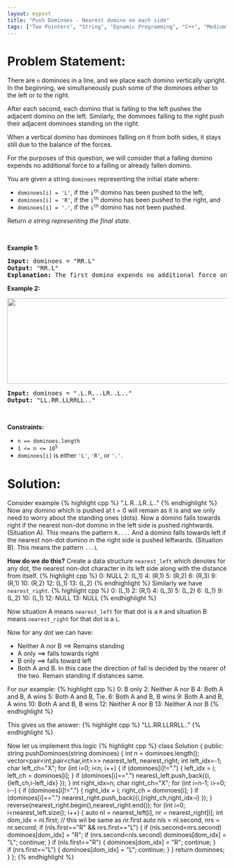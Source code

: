 ```yaml
---
layout: mypost
title: "Push Dominoes - Nearest domino on each side"
tags: ["Two Pointers", "String", "Dynamic Programming", "C++", "Medium"]
---
```

# Problem Statement:
<p>There are <code>n</code> dominoes in a line, and we place each domino vertically upright. In the beginning, we simultaneously push some of the dominoes either to the left or to the right.</p>

<p>After each second, each domino that is falling to the left pushes the adjacent domino on the left. Similarly, the dominoes falling to the right push their adjacent dominoes standing on the right.</p>

<p>When a vertical domino has dominoes falling on it from both sides, it stays still due to the balance of the forces.</p>

<p>For the purposes of this question, we will consider that a falling domino expends no additional force to a falling or already fallen domino.</p>

<p>You are given a string <code>dominoes</code> representing the initial state where:</p>

<ul>
	<li><code>dominoes[i] = &#39;L&#39;</code>, if the <code>i<sup>th</sup></code> domino has been pushed to the left,</li>
	<li><code>dominoes[i] = &#39;R&#39;</code>, if the <code>i<sup>th</sup></code> domino has been pushed to the right, and</li>
	<li><code>dominoes[i] = &#39;.&#39;</code>, if the <code>i<sup>th</sup></code> domino has not been pushed.</li>
</ul>

<p>Return <em>a string representing the final state</em>.</p>

<p>&nbsp;</p>
<p><strong class="example">Example 1:</strong></p>

<pre>
<strong>Input:</strong> dominoes = &quot;RR.L&quot;
<strong>Output:</strong> &quot;RR.L&quot;
<strong>Explanation:</strong> The first domino expends no additional force on the second domino.
</pre>

<p><strong class="example">Example 2:</strong></p>
<img alt="" src="https://s3-lc-upload.s3.amazonaws.com/uploads/2018/05/18/domino.png" style="height: 196px; width: 512px;" />
<pre>
<strong>Input:</strong> dominoes = &quot;.L.R...LR..L..&quot;
<strong>Output:</strong> &quot;LL.RR.LLRRLL..&quot;
</pre>

<p>&nbsp;</p>
<p><strong>Constraints:</strong></p>

<ul>
	<li><code>n == dominoes.length</code></li>
	<li><code>1 &lt;= n &lt;= 10<sup>5</sup></code></li>
	<li><code>dominoes[i]</code> is either <code>&#39;L&#39;</code>, <code>&#39;R&#39;</code>, or <code>&#39;.&#39;</code>.</li>
</ul>

# Solution:
Consider example
 {% highlight cpp %} 
".L.R...LR..L.."
 {% endhighlight %}
Now any domino which is pushed at t = 0 will remain as it is and we only need to worry about the standing ones (dots).
Now a domino falls towards right if the nearest non-dot domino in the left side is pushed rightwards. (Situation A). This means the pattern `R....`
And a domino falls towards left if the nearest non-dot domino in the right side is pushed leftwards. (Situation B). This means the pattern `...L`

**How do we do this?**
Create a data structure `nearest_left` which denotes for any dot, the nearest non-dot character in its left side along with the distance from itself.
 {% highlight cpp %} 
0: NULL
2: (L,1)
4: (R,1)
5: (R,2)
6: (R,3)
9: (R,1)
10: (R,2)
12: (L,1)
13: (L,2)
 {% endhighlight %}
Similarly we have `nearest_right`.
 {% highlight cpp %} 
0: (L,1)
2: (R,1)
4: (L,3)
5: (L,2)
6: (L,1)
9: (L,2)
10: (L,1)
12: NULL
13: NULL
 {% endhighlight %}

Now situation A means `nearest_left` for that dot is a `R` and situation B means `nearest_right` for that dot is a `L`.

Now for any dot we can have:
- Neither A nor B ==> Remains standing
- A only ==> falls towards right
-  B only ==> falls toward left
- Both A and B. In this case the direction of fall is decided by the nearer of the two. Remain standing if distances same.

For our example: 
 {% highlight cpp %} 
0: B only
2: Neither A nor B
4: Both A and B, A wins
5: Both A and B, Tie.
6: Both A and B, B wins
9: Both A and B, A wins
10: Both A and B, B wins
12: Neither A nor B
13: Neither A nor B
 {% endhighlight %}

This gives us the answer:
 {% highlight cpp %} 
"LL.RR.LLRRLL.."
 {% endhighlight %}



Now let us implement this logic
 {% highlight cpp %} 
class Solution {
public:
    string pushDominoes(string dominoes) {
        int n = dominoes.length();
        vector<pair<int,pair<char,int>>> nearest_left, nearest_right;
        int left_idx=-1;
        char left_ch="X";
        for (int i=0; i<n; i++)
        {
            if (dominoes[i]!=".")
            {
                left_idx = i;
                left_ch = dominoes[i];
            }
            if (dominoes[i]==".")
                nearest_left.push_back({i,{left_ch,i-left_idx} });
        }
        int right_idx=n;
        char right_ch="X";
        for (int i=n-1; i>=0; i--)
        {
            if (dominoes[i]!=".")
            {
                right_idx = i;
                right_ch = dominoes[i];
            }
            if (dominoes[i]==".")
                nearest_right.push_back({i,{right_ch,right_idx-i} });
        }
        reverse(nearest_right.begin(),nearest_right.end());
        for (int i=0; i<nearest_left.size(); i++)
        {
            auto nl = nearest_left[i], nr = nearest_right[i];
            int dom_idx = nl.first; // this wil be same as nr.first
            auto nls = nl.second, nrs = nr.second;
            if (nls.first=="R" && nrs.first=="L")
            {
                if (nls.second<nrs.second) dominoes[dom_idx] = "R";
                if (nrs.second<nls.second) dominoes[dom_idx] = "L";
                continue;
            }
            if (nls.first=="R")
            {
                dominoes[dom_idx] = "R";
                continue;
            }    
            if (nrs.first=="L") 
            {
                dominoes[dom_idx] = "L";
                continue;
            }
        }
        return dominoes;
    }
};
 {% endhighlight %}